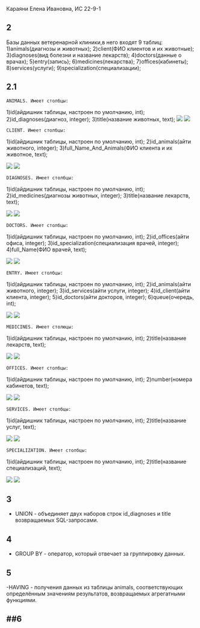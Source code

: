 Караяни Елена Ивановна, ИС 22-9-1
## 2
Базы данных ветеренарной клиники,в него входят 9 таблиц:
1)animals(диагнозы и животных);
2)client(ФИО клиентов и их животные);
3)diagnoses(вид болезни и название лекарств);
4)doctors(данные о врачах);
5)entry(запись);
6)medicines(лекарства);
7)offices(кабинеты);
8)services(услуги);
9)specialization(специализации);

## 2.1
    ANIMALS. Имеет столбцы:
1)id(айдишник таблицы, настроен по умолчанию, int);
2)id_diagnoses(диагноз, integer);
3)title(название животных, text);
![](skrin/animal.aa.png)
![](skrin/animal.b.png)

    CLIENT. Имеет столбцы:
1)id(айдишник таблицы, настроен по умолчанию, int);
2)id_animals(айти животного, integer);
3)full_Name_And_Animals(ФИО клиента и их животное, text);


![](skrin/client.aa.png)
![](skrin/client.b.png)

    DIAGNOSES. Имеет столбцы:
1)id(айдишник таблицы, настроен по умолчанию, int);
2)id_medicines(диагнозы животных, integer);
3)title(название лекарств, text);


![](skrin/diagnoses.aa.png)
![](skrin/diagnoses.b.png)


    DOCTORS. Имеет столбцы:
1)id(айдишник таблицы, настроен по умолчанию, int);
2)id_offices(айти офиса, integer);
3)id_specialization(специализация врачей, integer);
4)full_Name(ФИО врачей, text);


![](skrin/doctors.aa.png)
![](skrin/doctors.b.png)

    ENTRY. Имеет столбцы:
1)id(айдишник таблицы, настроен по умолчанию, int);
2)id_animals(айти животного, integer);
3)id_services(айти услуги, integer);
4)id_client(айти клиента, integer);
5)id_doctors(айти докторов, integer);
6)queue(очередь, int);


![](skrin/entry.aa.png)
![](skrin/entry.b.png)

    MEDICINES. Имеет столюцы:
1)id(айдишник таблицы, настроен по умолчанию, int);
2)title(название лекарств, text);


![](skrin/medicines.aa.png)
![](skrin/medicines.b.png)

    OFFICES. Имеет столбцы:
1)id(айдишник таблицы, настроен по умолчанию, int);
2)number(номера кабинетов, text);


![](skrin/offices.aa.png)
![](skrin/offices.b.png)

    SERVICES. Имеет столбцы:
1)id(айдишник таблицы, настроен по умолчанию, int);
2)title(название услуг, text);


![](skrin/services.aa.png)
![](skrin/services.b.png)

    SPECIALIZATION. Имеет столбцы:
1)id(айдишник таблицы, настроен по умолчанию, int);
2)title(название специализаций, text);


![](skrin/specialization.aa.png)
![](skrin/specializatia.b.png)


## 3
- UNION -  объединяет двух наборов строк id_diagnoses и title возвращаемых SQL-запросами. 

## 4 
- GROUP BY - оператор, который отвечает за группировку данных.

## 5 
-HAVING -  получения данных из таблицы animals, соответствующих определённым значениям результатов, возвращаемых агрегатными функциями.

##6
-
